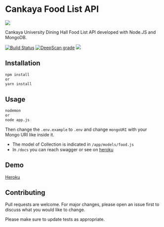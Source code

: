 # Cankaya Food List API

<img src="https://user-images.githubusercontent.com/10114716/73559831-e22a5700-4466-11ea-93a3-03c4c32c1078.jpg"/>
<p>Cankaya University Dining Hall Food List API developed with Node.JS and MongoDB.</p>

[![Build Status](https://travis-ci.com/buraksakalli/cankaya-foodlist.svg?branch=master)](https://travis-ci.com/buraksakalli/cankaya-foodlist)
[![DeepScan grade](https://deepscan.io/api/teams/7308/projects/9427/branches/122783/badge/grade.svg)](https://deepscan.io/dashboard#view=project&tid=7308&pid=9427&bid=122783)
<img src="https://api.netlify.com/api/v1/badges/091ff151-1ff8-40ce-8ae4-f52ef0eca90d/deploy-status">


## Installation

```bash
npm install
or
yarn install
```

## Usage

```bash
nodemon
or
node app.js
```
Then change the `.env.example` to `.env` and change `mongoURI` with your Mongo URI like inside it.

- The model of Collection is indicated in `/app/models/food.js`
- In `/docs` you can reach swagger or see on <a href="https://cankaya-food.herokuapp.com/docs">heroku</a>

## Demo
<a href="https://cankaya-food.herokuapp.com">Heroku</a>

## Contributing

Pull requests are welcome. For major changes, please open an issue first to discuss what you would like to change.

Please make sure to update tests as appropriate.